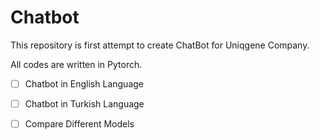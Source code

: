 # Chatbot

This repository is first attempt to create ChatBot for Uniqgene Company.

All codes are written in Pytorch.

- [ ] Chatbot in English Language
- [ ] Chatbot in Turkish Language
- [ ] Compare Different Models

